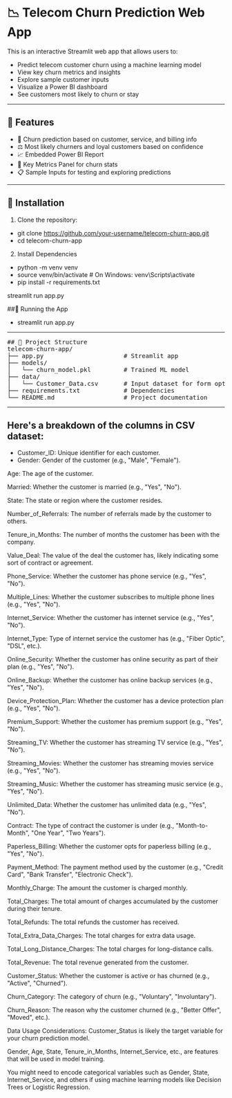 # 📉 Telecom Churn Prediction Web App

This is an interactive Streamlit web app that allows users to:
- Predict telecom customer churn using a machine learning model
- View key churn metrics and insights
- Explore sample customer inputs
- Visualize a Power BI dashboard
- See customers most likely to churn or stay

---

## 🚀 Features

- 🧠 Churn prediction based on customer, service, and billing info
- ⚖️ Most likely churners and loyal customers based on confidence
- 📈 Embedded Power BI Report
- 📌 Key Metrics Panel for churn stats
- 📋 Sample Inputs for testing and exploring predictions

---

## 🔧 Installation

1. Clone the repository:

  - git clone https://github.com/your-username/telecom-churn-app.git
  - cd telecom-churn-app

2. Install Dependencies

  - python -m venv venv
  - source venv/bin/activate    # On Windows: venv\Scripts\activate
  - pip install -r requirements.txt

streamlit run app.py

##🏃 Running the App
  - streamlit run app.py

---

<pre>
## 📁 Project Structure
telecom-churn-app/
├── app.py                      # Streamlit app
├── models/
│   └── churn_model.pkl         # Trained ML model
├── data/
│   └── Customer_Data.csv       # Input dataset for form options
├── requirements.txt            # Dependencies
└── README.md                   # Project documentation
</pre>

---

## Here's a breakdown of the columns in CSV dataset:

  - Customer_ID: Unique identifier for each customer.
  - Gender: Gender of the customer (e.g., "Male", "Female").

Age: The age of the customer.

Married: Whether the customer is married (e.g., "Yes", "No").

State: The state or region where the customer resides.

Number_of_Referrals: The number of referrals made by the customer to others.

Tenure_in_Months: The number of months the customer has been with the company.

Value_Deal: The value of the deal the customer has, likely indicating some sort of contract or agreement.

Phone_Service: Whether the customer has phone service (e.g., "Yes", "No").

Multiple_Lines: Whether the customer subscribes to multiple phone lines (e.g., "Yes", "No").

Internet_Service: Whether the customer has internet service (e.g., "Yes", "No").

Internet_Type: Type of internet service the customer has (e.g., "Fiber Optic", "DSL", etc.).

Online_Security: Whether the customer has online security as part of their plan (e.g., "Yes", "No").

Online_Backup: Whether the customer has online backup services (e.g., "Yes", "No").

Device_Protection_Plan: Whether the customer has a device protection plan (e.g., "Yes", "No").

Premium_Support: Whether the customer has premium support (e.g., "Yes", "No").

Streaming_TV: Whether the customer has streaming TV service (e.g., "Yes", "No").

Streaming_Movies: Whether the customer has streaming movies service (e.g., "Yes", "No").

Streaming_Music: Whether the customer has streaming music service (e.g., "Yes", "No").

Unlimited_Data: Whether the customer has unlimited data (e.g., "Yes", "No").

Contract: The type of contract the customer is under (e.g., "Month-to-Month", "One Year", "Two Years").

Paperless_Billing: Whether the customer opts for paperless billing (e.g., "Yes", "No").

Payment_Method: The payment method used by the customer (e.g., "Credit Card", "Bank Transfer", "Electronic Check").

Monthly_Charge: The amount the customer is charged monthly.

Total_Charges: The total amount of charges accumulated by the customer during their tenure.

Total_Refunds: The total refunds the customer has received.

Total_Extra_Data_Charges: The total charges for extra data usage.

Total_Long_Distance_Charges: The total charges for long-distance calls.

Total_Revenue: The total revenue generated from the customer.

Customer_Status: Whether the customer is active or has churned (e.g., "Active", "Churned").

Churn_Category: The category of churn (e.g., "Voluntary", "Involuntary").

Churn_Reason: The reason why the customer churned (e.g., "Better Offer", "Moved", etc.).

Data Usage Considerations:
Customer_Status is likely the target variable for your churn prediction model.

Gender, Age, State, Tenure_in_Months, Internet_Service, etc., are features that will be used in model training.

You might need to encode categorical variables such as Gender, State, Internet_Service, and others if using machine learning models like Decision Trees or Logistic Regression.
